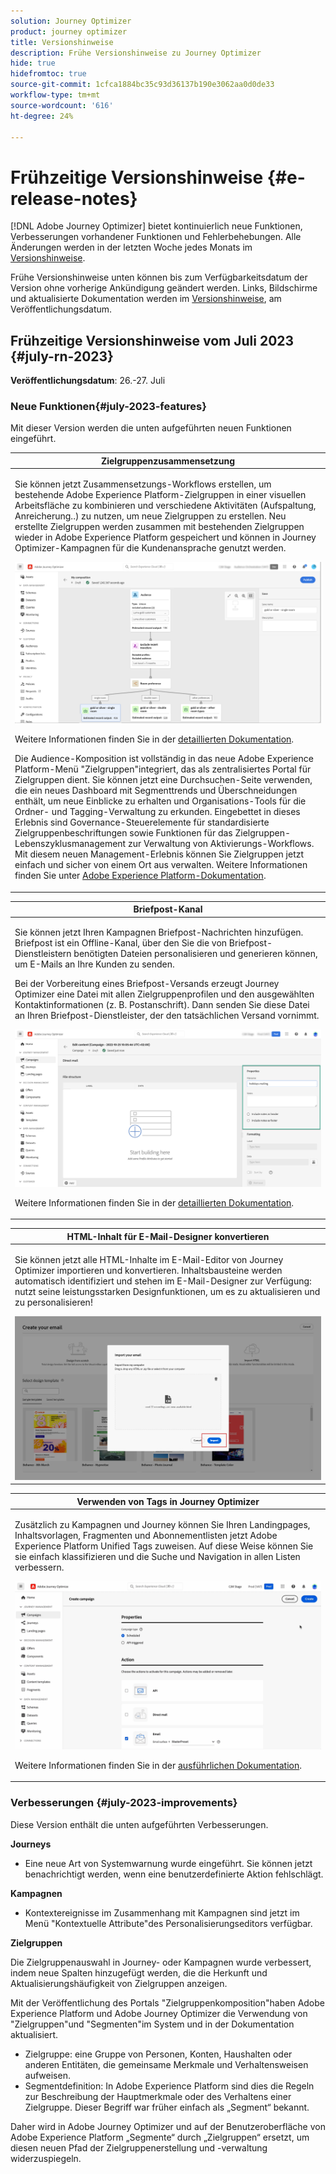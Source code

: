 ```yaml
---
solution: Journey Optimizer
product: journey optimizer
title: Versionshinweise
description: Frühe Versionshinweise zu Journey Optimizer
hide: true
hidefromtoc: true
source-git-commit: 1cfca1884bc35c93d36137b190e3062aa0d0de33
workflow-type: tm+mt
source-wordcount: '616'
ht-degree: 24%

---
```


# Frühzeitige Versionshinweise {#e-release-notes}

[!DNL Adobe Journey Optimizer] bietet kontinuierlich neue Funktionen, Verbesserungen vorhandener Funktionen und Fehlerbehebungen. Alle Änderungen werden in der letzten Woche jedes Monats im [Versionshinweise](release-notes.md).

Frühe Versionshinweise unten können bis zum Verfügbarkeitsdatum der Version ohne vorherige Ankündigung geändert werden. Links, Bildschirme und aktualisierte Dokumentation werden im [Versionshinweise](release-notes.md), am Veröffentlichungsdatum.


## Frühzeitige Versionshinweise vom Juli 2023 {#july-rn-2023}

**Veröffentlichungsdatum**: 26.-27. Juli

### Neue Funktionen{#july-2023-features}

Mit dieser Version werden die unten aufgeführten neuen Funktionen eingeführt.

<table>
<thead>
<tr>
<th><strong>Zielgruppenzusammensetzung</strong><br/></th>
</tr>
</thead>
<tbody>
<tr>
<td>
<p>Sie können jetzt Zusammensetzungs-Workflows erstellen, um bestehende Adobe Experience Platform-Zielgruppen in einer visuellen Arbeitsfläche zu kombinieren und verschiedene Aktivitäten (Aufspaltung, Anreicherung..) zu nutzen, um neue Zielgruppen zu erstellen. Neu erstellte Zielgruppen werden zusammen mit bestehenden Zielgruppen wieder in Adobe Experience Platform gespeichert und können in Journey Optimizer-Kampagnen für die Kundenansprache genutzt werden.</p>
<img src="../audience/assets/audiences-publish.png"/>
<p>Weitere Informationen finden Sie in der <a href="../audience/get-started-audience-orchestration.md">detaillierten Dokumentation</a>.</p>
<p>Die Audience-Komposition ist vollständig in das neue Adobe Experience Platform-Menü "Zielgruppen"integriert, das als zentralisiertes Portal für Zielgruppen dient. Sie können jetzt eine Durchsuchen-Seite verwenden, die ein neues Dashboard mit Segmenttrends und Überschneidungen enthält, um neue Einblicke zu erhalten und Organisations-Tools für die Ordner- und Tagging-Verwaltung zu erkunden. Eingebettet in dieses Erlebnis sind Governance-Steuerelemente für standardisierte Zielgruppenbeschriftungen sowie Funktionen für das Zielgruppen-Lebenszyklusmanagement zur Verwaltung von Aktivierungs-Workflows. Mit diesem neuen Management-Erlebnis können Sie Zielgruppen jetzt einfach und sicher von einem Ort aus verwalten. Weitere Informationen finden Sie unter <a href="https://experienceleague.adobe.com/docs/experience-platform/segmentation/ui/overview.html?lang=de" target="_blank">Adobe Experience Platform-Dokumentation</a>.</p></p>
</td>
</tr>
</tbody>
</table>


<table>
<thead>
<tr>
<th><strong>Briefpost-Kanal</strong><br/></th>
</tr>
</thead>
<tbody>
<tr>
<td>
<p>Sie können jetzt Ihren Kampagnen Briefpost-Nachrichten hinzufügen. Briefpost ist ein Offline-Kanal, über den Sie die von Briefpost-Dienstleistern benötigten Dateien personalisieren und generieren können, um E-Mails an Ihre Kunden zu senden.</p>
<p>Bei der Vorbereitung eines Briefpost-Versands erzeugt Journey Optimizer eine Datei mit allen Zielgruppenprofilen und den ausgewählten Kontaktinformationen (z. B. Postanschrift). Dann senden Sie diese Datei an Ihren Briefpost-Dienstleister, der den tatsächlichen Versand vornimmt.</p>
<img src="../direct-mail/assets/direct-mail-properties.png">
<p>Weitere Informationen finden Sie in der <a href="../direct-mail/create-direct-mail.md">detaillierten Dokumentation</a>.</p>
</tr>
</tbody>
</table>

<table>
<thead>
<tr>
<th><strong>HTML-Inhalt für E-Mail-Designer konvertieren</strong><br/></th>
</tr>
</thead>
<tbody>
<tr>
<td>
<p>Sie können jetzt alle HTML-Inhalte im E-Mail-Editor von Journey Optimizer importieren und konvertieren. Inhaltsbausteine werden automatisch identifiziert und stehen im E-Mail-Designer zur Verfügung: nutzt seine leistungsstarken Designfunktionen, um es zu aktualisieren und zu personalisieren!</p>
<img src="../email/assets/html-imported_2.png">
<!--p>For more information, refer to the <a href="../audience/get-started-audience-orchestration.md">detailed documentation</a>.</p-->
</td>
</tr>
</tbody>
</table>


<table>
<thead>
<tr>
<th><strong>Verwenden von Tags in Journey Optimizer</strong><br/></th>
</tr>
</thead>
<tbody>
<tr>
<td>
<p>Zusätzlich zu Kampagnen und Journey können Sie Ihren Landingpages, Inhaltsvorlagen, Fragmenten und Abonnementlisten jetzt Adobe Experience Platform Unified Tags zuweisen. Auf diese Weise können Sie sie einfach klassifizieren und die Suche und Navigation in allen Listen verbessern. </p>
<img src="assets/do-not-localize/campaigns-tag.gif"/>
<p>Weitere Informationen finden Sie in der <a href="../start/search-filter-categorize.md#tags">ausführlichen Dokumentation</a>.</p>
</td>
</tr>
</tbody>
</table>


### Verbesserungen {#july-2023-improvements}

Diese Version enthält die unten aufgeführten Verbesserungen.

**Journeys**

<!--* You can now leverage API call responses in custom actions and orchestrate your journey based on these responses.-->
* Eine neue Art von Systemwarnung wurde eingeführt. Sie können jetzt benachrichtigt werden, wenn eine benutzerdefinierte Aktion fehlschlägt.



**Kampagnen**

* Kontextereignisse im Zusammenhang mit Kampagnen sind jetzt im Menü &quot;Kontextuelle Attribute&quot;des Personalisierungseditors verfügbar.


**Zielgruppen**

Die Zielgruppenauswahl in Journey- oder Kampagnen wurde verbessert, indem neue Spalten hinzugefügt werden, die die Herkunft und Aktualisierungshäufigkeit von Zielgruppen anzeigen.

Mit der Veröffentlichung des Portals &quot;Zielgruppenkomposition&quot;haben Adobe Experience Platform und Adobe Journey Optimizer die Verwendung von &quot;Zielgruppen&quot;und &quot;Segmenten&quot;im System und in der Dokumentation aktualisiert.

* Zielgruppe: eine Gruppe von Personen, Konten, Haushalten oder anderen Entitäten, die gemeinsame Merkmale und Verhaltensweisen aufweisen.
* Segmentdefinition: In Adobe Experience Platform sind dies die Regeln zur Beschreibung der Hauptmerkmale oder des Verhaltens einer Zielgruppe. Dieser Begriff war früher einfach als „Segment“ bekannt.

Daher wird in Adobe Journey Optimizer und auf der Benutzeroberfläche von Adobe Experience Platform „Segmente“ durch „Zielgruppen“ ersetzt, um diesen neuen Pfad der Zielgruppenerstellung und -verwaltung widerzuspiegeln.



